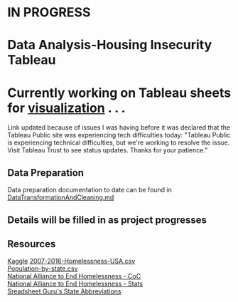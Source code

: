 # IN PROGRESS
# Data Analysis-Housing Insecurity Tableau

# Currently working on Tableau sheets for [visualization](https://public.tableau.com/app/profile/lori.bettencourt/viz/HousingInsecurity_16649964396730/Dashboard1) . . .
Link updated because of issues I was having before it was declared that the Tableau Public site was experiencing tech difficulties today:
"Tableau Public is experiencing technical difficulties, but we're working to resolve the issue. Visit Tableau Trust to see status updates. Thanks for your patience." 
## Data Preparation
Data preparation documentation to date can be found in [DataTransformationAndCleaning.md](/data/DataTransformationAndCleaning.md)

## Details will be filled in as project progresses

## Resources
[Kaggle](https://www.kaggle.com/)
[2007-2016-Homelessness-USA.csv](https://www.kaggle.com/datasets/adamschroeder/homelessness?select=2007-2016-Homelessnewss-USA.csv)  
[Population-by-state.csv](https://www.kaggle.com/datasets/adamschroeder/homelessness?select=Population-by-state.csv)   
[National Alliance to End Homelessness - CoC](https://endhomelessness.org/resource/what-is-a-continuum-of-care/)  
[National Alliance to End Homelessness - Stats](https://endhomelessness.org/homelessness-in-america/homelessness-statistics/state-of-homelessness/)  
[Sreadsheet Guru's State Abbreviations](https://www.thespreadsheetguru.com/blog/list-united-states-capitals-abbreviations)  
